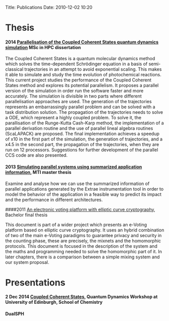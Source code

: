 Title: Publications
Date: 2010-12-02 10:20


<h1 class="fa fa-book fa-2x" style="color:#2D2D2D"> Thesis</h1>

#### 2014 [Parallelisation of the Coupled Coherent States quantum dynamics simulation](https://static.ph.ed.ac.uk/dissertations/hpc-msc/2013-2014/Parallelisation%20of%20the%20Coupled%20Coherent%20States%20quantum%20dynamics%20simulation.pdf) MSc in HPC dissertation

The Coupled Coherent States is a quantum molecular dynamics method which solves the time-dependent Schrödinger equation in a basis of semi-classical trajectories in an attempt to avoid exponential scaling. This makes it able to simulate and study the time evolution of photochemical reactions.
This current project studies the performance of the Coupled Coherent States method and explores its potential parallelism. It proposes a parallel version of the simulation in order run the software faster and more accurately.
The simulation is divisible in two parts where different parallelisation approaches are used. The generation of the trajectories represents an embarrassingly parallel problem and can be solved with a task distribution solution. The propagation of the trajectories needs to solve a ODE, which represent a highly coupled problem. To solve it, the parallisation of the Runge-Kutta Cash-Karp method, the implementation of a parallel derivation routine and the use of parallel lineal algebra routines (ScaLAPACK) are proposed.
The final implementation achieves a speedup of x10 in the first part of the simulation, the generation of trajectories, and a x4.5 in the second part, the propagation of the trajectories, when they are run on 12 processors. Suggestions for further development of the parallel CCS code are also presented.

#### 2013 [Simulating parallel systems using summarized application information](http://upcommons.upc.edu/pfc/handle/2099.1/18972), MTI master thesis

Examine and analyse how we can use the summarized information of parallel applications generated by the Extrae instrumentation tool in order to model the behavior of the application in a feasible way to predict its impact and the performance in different architectures.


####2011 [An electronic voting platform with elliptic curve cryptography](http://repositori.udl.cat/handle/10459.1/45765), Bachelor final thesis

This document is part of a wider project which presents an e-Voting platform based on elliptic curve cryptography. It uses an hybrid combination of two of the main e-Voting paradigms to guarantee privacy and security in the counting phase, these are precisely, the mixnets and the homomorphic protocols. This document is focused in the description of the system and the maths and programming needed to solve the homomorphic part of it. In later chapters, there is a comparison between a simple mixing system and our system proposal.


<h1 class="fa fa-pie-chart fa-2x" style="color:#2D2D2D"> Presentations</h1>

#### 2 Dec 2014 [Coupled Coherent States](), Quantum Dynamics Workshop at University of Edinburgh, School of Chemistry


#### DualSPH
